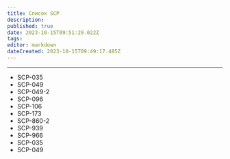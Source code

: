 ```yaml
---
title: Список SCP
description: 
published: true
date: 2023-10-15T09:51:29.022Z
tags: 
editor: markdown
dateCreated: 2023-10-15T09:49:17.485Z
---
```



---

- SCP-035
- SCP-049
- SCP-049-2
- SCP-096
- SCP-106
- SCP-173
- SCP-860-2
- SCP-939
- SCP-966
- SCP-035
- SCP-049
